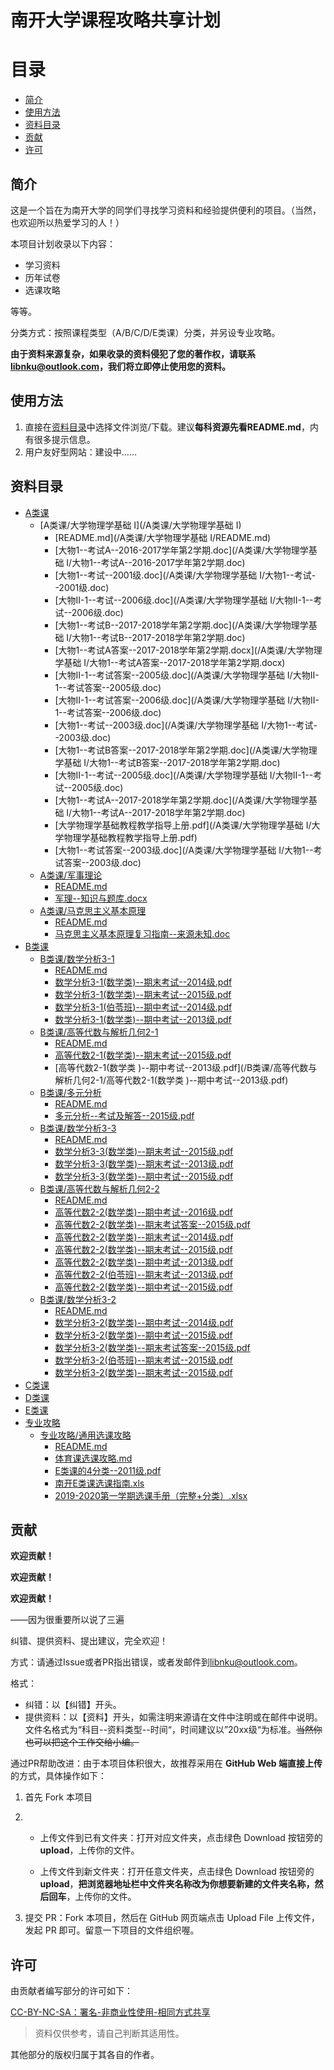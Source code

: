 # 南开大学课程攻略共享计划

目录
=================

* [简介](#简介)
* [使用方法](#使用方法)
* [资料目录](#资料目录)
* [贡献](#贡献)
* [许可](#许可)



## 简介

这是一个旨在为南开大学的同学们寻找学习资料和经验提供便利的项目。（当然，也欢迎所以热爱学习的人！）

本项目计划收录以下内容：

- 学习资料
- 历年试卷
- 选课攻略

等等。

分类方式：按照课程类型（A/B/C/D/E类课）分类，并另设专业攻略。

**由于资料来源复杂，如果收录的资料侵犯了您的著作权，请联系[libnku@outlook.com](libnku@outlook.com)，我们将立即停止使用您的资料。**


## 使用方法

1. 直接在[资料目录](#资料目录)中选择文件浏览/下载。建议**每科资源先看README.md**，内有很多提示信息。
2. 用户友好型网站：建设中……

## 资料目录

- [A类课](/A类课)
    - [A类课/大学物理学基础 I](/A类课/大学物理学基础 I)
        - [README.md](/A类课/大学物理学基础 I/README.md)  
        - [大物1--考试A--2016-2017学年第2学期.doc](/A类课/大学物理学基础 I/大物1--考试A--2016-2017学年第2学期.doc)  
        - [大物1--考试--2001级.doc](/A类课/大学物理学基础 I/大物1--考试--2001级.doc)  
        - [大物II-1--考试--2006级.doc](/A类课/大学物理学基础 I/大物II-1--考试--2006级.doc)  
        - [大物1--考试B--2017-2018学年第2学期.doc](/A类课/大学物理学基础 I/大物1--考试B--2017-2018学年第2学期.doc)  
        - [大物1--考试A答案--2017-2018学年第2学期.docx](/A类课/大学物理学基础 I/大物1--考试A答案--2017-2018学年第2学期.docx)  
        - [大物II-1--考试答案--2005级.doc](/A类课/大学物理学基础 I/大物II-1--考试答案--2005级.doc)  
        - [大物II-1--考试答案--2006级.doc](/A类课/大学物理学基础 I/大物II-1--考试答案--2006级.doc)  
        - [大物1--考试--2003级.doc](/A类课/大学物理学基础 I/大物1--考试--2003级.doc)  
        - [大物1--考试B答案--2017-2018学年第2学期.doc](/A类课/大学物理学基础 I/大物1--考试B答案--2017-2018学年第2学期.doc)  
        - [大物II-1--考试--2005级.doc](/A类课/大学物理学基础 I/大物II-1--考试--2005级.doc)  
        - [大物1--考试A--2017-2018学年第2学期.doc](/A类课/大学物理学基础 I/大物1--考试A--2017-2018学年第2学期.doc)  
        - [大学物理学基础教程教学指导上册.pdf](/A类课/大学物理学基础 I/大学物理学基础教程教学指导上册.pdf)  
        - [大物1--考试答案--2003级.doc](/A类课/大学物理学基础 I/大物1--考试答案--2003级.doc)  
    - [A类课/军事理论](/A类课/军事理论)
        - [README.md](/A类课/军事理论/README.md)  
        - [军理--知识与题库.docx](/A类课/军事理论/军理--知识与题库.docx)  
    - [A类课/马克思主义基本原理](/A类课/马克思主义基本原理)
        - [README.md](/A类课/马克思主义基本原理/README.md)  
        - [马克思主义基本原理复习指南--来源未知.doc](/A类课/马克思主义基本原理/马克思主义基本原理复习指南--来源未知.doc)  
- [B类课](/B类课)
    - [B类课/数学分析3-1](/B类课/数学分析3-1)
        - [README.md](/B类课/数学分析3-1/README.md)  
        - [数学分析3-1(数学类)--期末考试--2014级.pdf](/B类课/数学分析3-1/数学分析3-1(数学类)--期末考试--2014级.pdf)  
        - [数学分析3-1(数学类)--期末考试--2015级.pdf](/B类课/数学分析3-1/数学分析3-1(数学类)--期末考试--2015级.pdf)  
        - [数学分析3-1(伯苓班)--期中考试--2014级.pdf](/B类课/数学分析3-1/数学分析3-1(伯苓班)--期中考试--2014级.pdf)  
        - [数学分析3-1(数学类)--期中考试--2013级.pdf](/B类课/数学分析3-1/数学分析3-1(数学类)--期中考试--2013级.pdf)  
    - [B类课/高等代数与解析几何2-1](/B类课/高等代数与解析几何2-1)
        - [README.md](/B类课/高等代数与解析几何2-1/README.md)  
        - [高等代数2-1(数学类)--期末考试--2015级.pdf](/B类课/高等代数与解析几何2-1/高等代数2-1(数学类)--期末考试--2015级.pdf)  
        - [高等代数2-1(数学类 )--期中考试--2013级.pdf](/B类课/高等代数与解析几何2-1/高等代数2-1(数学类 )--期中考试--2013级.pdf)  
    - [B类课/多元分析](/B类课/多元分析)
        - [README.md](/B类课/多元分析/README.md)  
        - [多元分析--考试及解答--2015级.pdf](/B类课/多元分析/多元分析--考试及解答--2015级.pdf)  
    - [B类课/数学分析3-3](/B类课/数学分析3-3)
        - [README.md](/B类课/数学分析3-3/README.md)  
        - [数学分析3-3(数学类)--期末考试--2015级.pdf](/B类课/数学分析3-3/数学分析3-3(数学类)--期末考试--2015级.pdf)  
        - [数学分析3-3(数学类)--期末考试--2013级.pdf](/B类课/数学分析3-3/数学分析3-3(数学类)--期末考试--2013级.pdf)  
        - [数学分析3-3(数学类)--期中考试--2015级.pdf](/B类课/数学分析3-3/数学分析3-3(数学类)--期中考试--2015级.pdf)  
    - [B类课/高等代数与解析几何2-2](/B类课/高等代数与解析几何2-2)
        - [README.md](/B类课/高等代数与解析几何2-2/README.md)  
        - [高等代数2-2(数学类)--期中考试--2016级.pdf](/B类课/高等代数与解析几何2-2/高等代数2-2(数学类)--期中考试--2016级.pdf)  
        - [高等代数2-2(数学类)--期末考试答案--2015级.pdf](/B类课/高等代数与解析几何2-2/高等代数2-2(数学类)--期末考试答案--2015级.pdf)  
        - [高等代数2-2(数学类)--期末考试--2014级.pdf](/B类课/高等代数与解析几何2-2/高等代数2-2(数学类)--期末考试--2014级.pdf)  
        - [高等代数2-2(数学类)--期末考试--2015级.pdf](/B类课/高等代数与解析几何2-2/高等代数2-2(数学类)--期末考试--2015级.pdf)  
        - [高等代数2-2(数学类)--期中考试--2013级.pdf](/B类课/高等代数与解析几何2-2/高等代数2-2(数学类)--期中考试--2013级.pdf)  
        - [高等代数2-2(伯苓班)--期末考试--2013级.pdf](/B类课/高等代数与解析几何2-2/高等代数2-2(伯苓班)--期末考试--2013级.pdf)  
        - [高等代数2-2(数学类)--期中考试--2015级.pdf](/B类课/高等代数与解析几何2-2/高等代数2-2(数学类)--期中考试--2015级.pdf)  
    - [B类课/数学分析3-2](/B类课/数学分析3-2)
        - [README.md](/B类课/数学分析3-2/README.md)  
        - [数学分析3-2(数学类)--期中考试--2014级.pdf](/B类课/数学分析3-2/数学分析3-2(数学类)--期中考试--2014级.pdf)  
        - [数学分析3-2(数学类)--期中考试--2015级.pdf](/B类课/数学分析3-2/数学分析3-2(数学类)--期中考试--2015级.pdf)  
        - [数学分析3-2(数学类)--期末考试答案--2015级.pdf](/B类课/数学分析3-2/数学分析3-2(数学类)--期末考试答案--2015级.pdf)  
        - [数学分析3-2(伯苓班)--期末考试--2015级.pdf](/B类课/数学分析3-2/数学分析3-2(伯苓班)--期末考试--2015级.pdf)  
        - [数学分析3-2(数学类)--期末考试--2015级.pdf](/B类课/数学分析3-2/数学分析3-2(数学类)--期末考试--2015级.pdf)  
- [C类课](/C类课)
- [D类课](/D类课)
- [E类课](/E类课)
- [专业攻略](/专业攻略)
    - [专业攻略/通用选课攻略](/专业攻略/通用选课攻略)
        - [README.md](/专业攻略/通用选课攻略/README.md)  
        - [体育课选课攻略.md](/专业攻略/通用选课攻略/体育课选课攻略.md)  
        - [E类课的4分类--2011级.pdf](/专业攻略/通用选课攻略/E类课的4分类--2011级.pdf)  
        - [南开E类课选课指南.xls](/专业攻略/通用选课攻略/南开E类课选课指南.xls)  
        - [2019-2020第一学期选课手册（完整+分类）.xlsx](/专业攻略/通用选课攻略/2019-2020第一学期选课手册（完整+分类）.xlsx)  


## 贡献

**欢迎贡献！**

**欢迎贡献！**

**欢迎贡献！**

——因为很重要所以说了三遍

纠错、提供资料、提出建议，完全欢迎！

方式：请通过Issue或者PR指出错误，或者发邮件到[libnku@outlook.com](libnku@outlook.com)。

格式：
- 纠错：以【纠错】开头。
- 提供资料：以【资料】开头，如需注明来源请在文件中注明或在邮件中说明。文件名格式为“科目--资料类型--时间“，时间建议以”20xx级“为标准。~~当然你也可以把这个工作交给小编。~~

通过PR帮助改进：由于本项目体积很大，故推荐采用在 **GitHub Web 端直接上传** 的方式，具体操作如下：

1. 首先 Fork 本项目

2. - 上传文件到已有文件夹：打开对应文件夹，点击绿色 Download 按钮旁的 **upload**，上传你的文件。

   - 上传文件到新文件夹：打开任意文件夹，点击绿色 Download 按钮旁的 **upload**，**把浏览器地址栏中文件夹名称改为你想要新建的文件夹名称，然后回车**，上传你的文件。

3.  提交 PR：Fork 本项目，然后在 GitHub 网页端点击 Upload File 上传文件，发起 PR 即可。留意一下项目的文件组织喔。


## 许可

由贡献者编写部分的许可如下：

[CC-BY-NC-SA：署名-非商业性使用-相同方式共享](https://creativecommons.org/licenses/by-nc-sa/4.0/deed.zh)

> 资料仅供参考，请自己判断其适用性。

其他部分的版权归属于其各自的作者。

